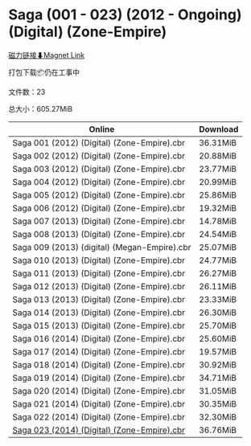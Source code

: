 # Saga (001 - 023) (2012 - Ongoing) (Digital) (Zone-Empire)

[磁力链接⬇Magnet Link](magnet:?xt=urn:btih:85de26ae8d80e3dfafc90df9b9cfaa0ac723c1ce&dn=Saga%20%28001%20-%20023%29%20%282012%20-%20Ongoing%29%20%28Digital%29%20%28Zone-Empire%29)

打包下载📦仍在工事中

文件数：23

总大小：605.27MiB

Online | Download
--- | ---
Saga 001 (2012) (Digital) (Zone-Empire).cbr | 36.31MiB
Saga 002 (2012) (Digital) (Zone-Empire).cbr | 20.88MiB
Saga 003 (2012) (Digital) (Zone-Empire).cbr | 23.77MiB
Saga 004 (2012) (Digital) (Zone-Empire).cbr | 20.99MiB
Saga 005 (2012) (Digital) (Zone-Empire).cbr | 25.86MiB
Saga 006 (2012) (Digital) (Zone-Empire).cbr | 19.32MiB
Saga 007 (2013) (Digital) (Zone-Empire).cbr | 14.78MiB
Saga 008 (2013) (Digital) (Zone-Empire).cbr | 24.54MiB
Saga 009 (2013) (digital) (Megan-Empire).cbr | 25.07MiB
Saga 010 (2013) (Digital) (Zone-Empire).cbr | 24.77MiB
Saga 011 (2013) (Digital) (Zone-Empire).cbr | 26.27MiB
Saga 012 (2013) (Digital) (Zone-Empire).cbr | 26.11MiB
Saga 013 (2013) (Digital) (Zone-Empire).cbr | 23.33MiB
Saga 014 (2013) (Digital) (Zone-Empire).cbr | 26.30MiB
Saga 015 (2013) (Digital) (Zone-Empire).cbr | 25.70MiB
Saga 016 (2014) (Digital) (Zone-Empire).cbr | 25.60MiB
Saga 017 (2014) (Digital) (Zone-Empire).cbr | 19.57MiB
Saga 018 (2014) (Digital) (Zone-Empire).cbr | 30.92MiB
Saga 019 (2014) (Digital) (Zone-Empire).cbr | 34.71MiB
Saga 020 (2014) (Digital) (Zone-Empire).cbr | 31.05MiB
Saga 021 (2014) (Digital) (Zone-Empire).cbr | 30.35MiB
Saga 022 (2014) (Digital) (Zone-Empire).cbr | 32.30MiB
[Saga 023 (2014) (Digital) (Zone-Empire).cbr](https://github.com/alicewish/markdown/blob/master/comic/Saga-023-2014-Digital-Zone-Empire-cbr.md) | 36.76MiB